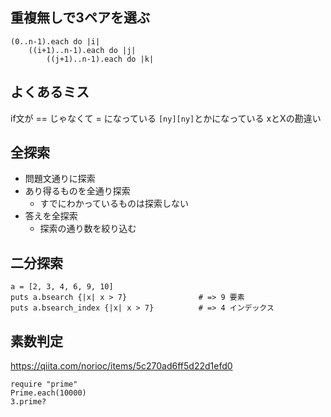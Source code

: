 ## 重複無しで3ペアを選ぶ
~~~
(0..n-1).each do |i|
    ((i+1)..n-1).each do |j|
        ((j+1)..n-1).each do |k|
~~~

## よくあるミス
if文が == じゃなくて = になっている
`[ny][ny]`とかになっている
xとXの勘違い

## 全探索
- 問題文通りに探索
- あり得るものを全通り探索
    - すでにわかっているものは探索しない
- 答えを全探索
    - 探索の通り数を絞り込む

## 二分探索
~~~
a = [2, 3, 4, 6, 9, 10]
puts a.bsearch {|x| x > 7}                # => 9 要素
puts a.bsearch_index {|x| x > 7}          # => 4 インデックス
~~~

## 素数判定
https://qiita.com/norioc/items/5c270ad6ff5d22d1efd0
~~~
require "prime"
Prime.each(10000)
3.prime?
~~~